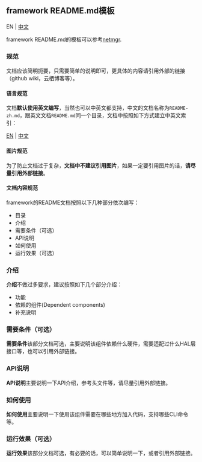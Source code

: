 ## framework README.md模板

EN | [中文](./framework_template-zh.md)

framework README.md的模板可以参考[netmgr](../../framework/netmgr/README.md).

### 规范

文档应该简明扼要，只需要简单的说明即可，更具体的内容请引用外部的链接（github wiki，云栖博客等）。

#### 语言规范

文档**默认使用英文编写**，当然也可以中英文都支持，中文的文档名称为`README-zh.md`，跟英文文档`README.md`同一个目录，文档中按照如下方式建立中英文索引：

[EN](README.md) | [中文](README-zh.md)

#### 图片规范

为了防止文档过于复杂，**文档中不建议引用图片**，如果一定要引用图片的话，**请尽量引用外部链接**。

#### 文档内容规范

framework的README文档按照以下几种部分依次编写：

* 目录
* 介绍
* 需要条件（可选）
* API说明
* 如何使用
* 运行效果（可选）

### 介绍

**介绍**不做过多要求，建议按照如下几个部分介绍：

* 功能
* 依赖的组件(Dependent components)
* 补充说明

### 需要条件（可选）

**需要条件**该部分文档可选，主要说明该组件依赖什么硬件，需要适配过什么HAL层接口等，也可以引用外部链接。

### API说明

**API说明**主要说明一下API介绍，参考头文件等，请尽量引用外部链接。

### 如何使用

**如何使用**主要说明一下使用该组件需要在哪些地方加入代码，支持哪些CLI命令等。

### 运行效果（可选）

**运行效果**该部分文档可选，有必要的话，可以简单说明一下，或者引用外部链接。